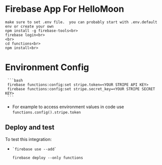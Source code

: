 # Firebase App For HelloMoon

    make sure to set .env file.  you can probably start with .env.default env or create your own
    npm install -g firebase-tools<br>
    firebase login<br>
    <br>
    cd functions<br>
    npm install<br>





# Environment Config
     ```bash
     firebase functions:config:set stripe.token=<YOUR STRIPE API KEY>
     firebase functions:config:set stripe.secret_key=<YOUR STRIPE SECRET KEY>
     ```    
  - For example to access environment values in code use `functions.config().stripe.token`  
    
    
    
## Deploy and test
To test this integration:
-     `firebase use --add`
    `firebase deploy --only functions`
